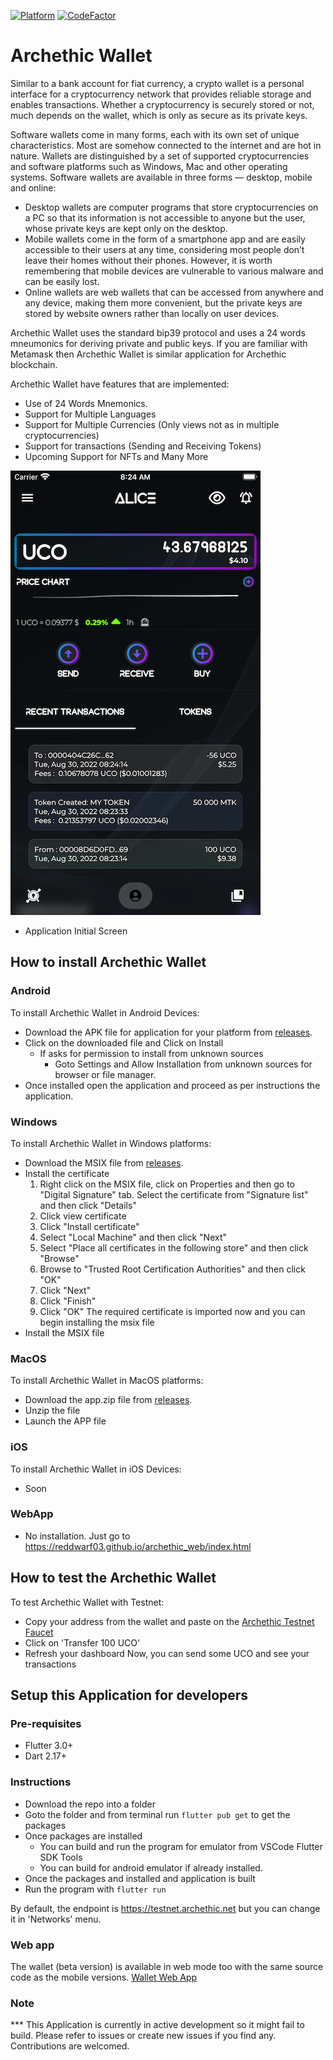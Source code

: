 [![Platform](https://img.shields.io/badge/Platform-Flutter-02569B?logo=flutter)](https://flutter.dev) [![CodeFactor](https://www.codefactor.io/repository/github/archethic-foundation/archethic-wallet/badge)](https://www.codefactor.io/repository/github/archethic-foundation/archethic-wallet)

# Archethic Wallet

Similar to a bank account for fiat currency, a crypto wallet is a personal interface for a cryptocurrency network that provides reliable storage and enables transactions. Whether a cryptocurrency is securely stored or not, much depends on the wallet, which is only as secure as its private keys.

Software wallets come in many forms, each with its own set of unique characteristics. Most are somehow connected to the internet and are hot in nature. Wallets are distinguished by a set of supported cryptocurrencies and software platforms such as Windows, Mac and other operating systems. Software wallets are available in three forms — desktop, mobile and online:
- Desktop wallets are computer programs that store cryptocurrencies on a PC so that its information is not accessible to anyone but the user, whose private keys are kept only on the desktop.
- Mobile wallets come in the form of a smartphone app and are easily accessible to their users at any time, considering most people don’t leave their homes without their phones. However, it is worth remembering that mobile devices are vulnerable to various malware and can be easily lost.
- Online wallets are web wallets that can be accessed from anywhere and any device, making them more convenient, but the private keys are stored by website owners rather than locally on user devices.

Archethic Wallet uses the standard bip39 protocol and uses a 24 words mneumonics for deriving private and public keys. If you are familiar with Metamask then Archethic Wallet is similar application for Archethic blockchain.

Archethic Wallet have features that are implemented:
- Use of 24 Words Mnemonics.
- Support for Multiple Languages
- Support for Multiple Currencies (Only views not as in multiple cryptocurrencies)
- Support for transactions (Sending and Receiving Tokens)
- Upcoming Support for NFTs and Many More

![Application Initial Screen](assets/screenshots/AppInit.png?v=20220322)
* Application Initial Screen

## How to install Archethic Wallet

### Android

To install Archethic Wallet in Android Devices:
- Download the APK file for application for your platform from [releases](https://github.com/archethic-foundation/archethic_mobile_wallet/releases).
- Click on the downloaded file and Click on Install
    - If asks for permission to install from unknown sources
        - Goto Settings and Allow Installation from unknown sources for browser or file manager.
- Once installed open the application and proceed as per instructions the application.

### Windows

To install Archethic Wallet in Windows platforms:
- Download the MSIX file from [releases](https://github.com/archethic-foundation/archethic_mobile_wallet/releases).
- Install the certificate 
    1) Right click on the MSIX file, click on Properties and then go to "Digital Signature" tab. Select the certificate from "Signature list" and then click "Details"
    2) Click view certificate
    3) Click "Install certificate" 
    4) Select "Local Machine" and then click "Next"
    5) Select "Place all certificates in the following store" and then click "Browse"
    6) Browse to "Trusted Root Certification Authorities" and then click "OK"
    7) Click "Next"
    8) Click "Finish"
    9) Click "OK"
    The required certificate is imported now and you can begin installing the msix file
- Install the MSIX file

### MacOS

To install Archethic Wallet in MacOS platforms:
- Download the app.zip file from [releases](https://github.com/archethic-foundation/archethic_mobile_wallet/releases).
- Unzip the file
- Launch the APP file

### iOS

To install Archethic Wallet in iOS Devices:
- Soon

### WebApp

- No installation. Just go to https://reddwarf03.github.io/archethic_web/index.html

## How to test the Archethic Wallet

To test Archethic Wallet with Testnet:
- Copy your address from the wallet and paste on the [Archethic Testnet Faucet](https://testnet.archethic.net/faucet) 
- Click on 'Transfer 100 UCO'
- Refresh your dashboard
Now, you can send some UCO and see your transactions

## Setup this Application for developers

### Pre-requisites
- Flutter 3.0+
- Dart 2.17+

### Instructions
- Download the repo into a folder
- Goto the folder and from terminal run `flutter pub get` to get the packages
- Once packages are installed 
    - You can build and run the program for emulator from VSCode Flutter SDK Tools
    - You can build for android emulator if already installed.
- Once the packages and installed and application is built
- Run the program with `flutter run`

By default, the endpoint is https://testnet.archethic.net but you can change it in 'Networks' menu.

### Web app
The wallet (beta version) is available in web mode too with the same source code as the mobile versions.
[Wallet Web App](https://reddwarf03.github.io/archethic_web/)

### Note

*** This Application is currently in active development so it might fail to build. Please refer to issues or create new issues if you find any. Contributions are welcomed.

